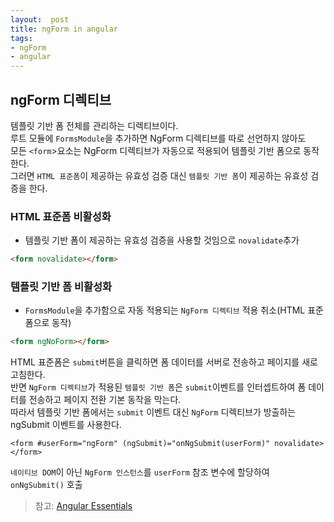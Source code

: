 ```yaml
---
layout:  post
title: ngForm in angular
tags:
- ngForm
- angular
---
```


## ngForm 디렉티브
템플릿 기반 폼 전체를 관리하는 디렉티브이다.  
루트 모듈에 `FormsModule`을 추가하면 NgForm 디렉티브를 따로 선언하지 않아도  
모든 `<form`>요소는 NgForm 디렉티브가 자동으로 적용되어 템플릿 기반 폼으로 동작한다.  
그러면 `HTML 표준폼`이 제공하는 유효성 검증 대신 `템플릿 기반 폼`이 제공하는 유효성 검증을 한다.

### HTML 표준폼 비활성화
- 템플릿 기반 폼이 제공하는 유효성 검증을 사용할 것임으로 `novalidate`추가

```html
<form novalidate></form>
```

### 템플릿 기반 폼 비활성화
- `FormsModule`을 추가함으로 자동 적용되는 `NgForm 디렉티브` 적용 취소(HTML 표준폼으로 동작)

```html
<form ngNoForm></form>
```

HTML 표준폼은 `submit`버튼을 클릭하면 폼 데이터를 서버로 전송하고 페이지를 새로고침한다.  
반면 `NgForm 디렉티브`가 적용된 `템플릿 기반 폼`은 `submit`이벤트를 인터셉트하여 폼 데이터를 전송하고 페이지 전환 기본 동작을 막는다.  
따라서 템플릿 기반 폼에서는 `submit` 이벤트 대신 `NgForm` 디렉티브가 방출하는 ngSubmit 이벤트를 사용한다.
```angular2html
<form #userForm="ngForm" (ngSubmit)="onNgSubmit(userForm)" novalidate></form>
```
`네이티브 DOM`이 아닌 `NgForm 인스턴스`를 `userForm` 참조 변수에 할당하여 `onNgSubmit()` 호출

> 참고: [Angular Essentials](http://www.yes24.com/Product/Goods/62063090)
